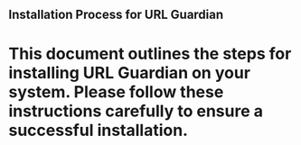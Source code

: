 ## Installation Process for URL Guardian

# This document outlines the steps for installing URL Guardian on your system. Please follow these instructions carefully to ensure a successful installation.
